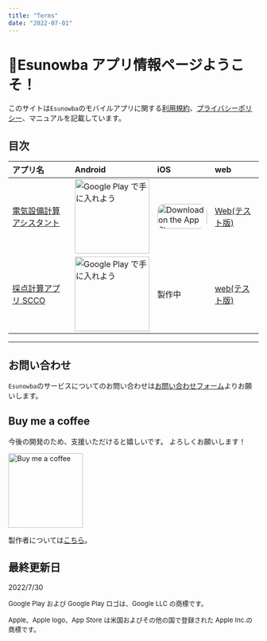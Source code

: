 ```yaml
---
title: "Terms"
date: "2022-07-01"
---
```


# 🐤Esunowba アプリ情報ページようこそ！

このサイトは`Esunowba`のモバイルアプリに関する[利用規約](terms)、[プライバシーポリシー](privacypolicy)、マニュアルを記載しています。

## 目次

| アプリ名| Android| iOS| web|
| :-- | :-- | :-- | :-- |
| [電気設備計算アシスタント](elec-calc-home) | <a href='https://play.google.com/store/apps/details?id=com.github.snova301.elec_calculator&pcampaignid=pcampaignidMKT-Other-global-all-co-prtnr-py-PartBadge-Mar2515-1'><img alt='Google Play で手に入れよう' src='https://play.google.com/intl/ja/badges/static/images/badges/ja_badge_web_generic.png' width='150'/></a> | <a href="https://apps.apple.com/jp/app/%E9%9B%BB%E6%B0%97%E8%A8%AD%E5%82%99%E8%A8%88%E7%AE%97%E3%82%A2%E3%82%B7%E3%82%B9%E3%82%BF%E3%83%B3%E3%83%88/id1632908753?itsct=apps_box_badge&amp;itscg=30200" style="display: inline-block; overflow: hidden; border-radius: 13px; width: 100px; height: 50px;"><img src="https://tools.applemediaservices.com/api/badges/download-on-the-app-store/black/ja-jp?size=250x83&amp;releaseDate=1657065600&h=8df1e69241ab5b9cbf835baa41966a55" alt="Download on the App Store" style="border-radius: 13px; width: 100px; height: 50px;"></a> | [Web(テスト版)](https://ewacdj-3936b.web.app/) |
| [採点計算アプリ SCCO](scco-home)        | <a href='https://play.google.com/store/apps/details?id=com.github.snova301.score_counter&pcampaignid=pcampaignidMKT-Other-global-all-co-prtnr-py-PartBadge-Mar2515-1'><img alt='Google Play で手に入れよう' src='https://play.google.com/intl/ja/badges/static/images/badges/ja_badge_web_generic.png' width=150/></a>     | 製作中| [web(テスト版)](https://scco-2df5d.web.app/#/) |

---

## お問い合わせ

`Esunowba`のサービスについてのお問い合わせは[お問い合わせフォーム](https://forms.gle/6G7RaQP7uG7ufKSP8)よりお願いします。

## Buy me a coffee

今後の開発のため、支援いただけると嬉しいです。
よろしくお願いします！

<a href='https://www.buymeacoffee.com/snova301'><img alt='Buy me a coffee' src='./bmc-button.png' width='150'/></a>

製作者については[こちら](https://snova301.github.io/Portfolio/)。

## 最終更新日

2022/7/30

<font size="2">Google Play および Google Play ロゴは、Google LLC の商標です。</font>

<font size="2">Apple、Apple logo、App Store は米国およびその他の国で登録された Apple Inc.の商標です。</font>
